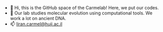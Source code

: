 - 👋 Hi, this is the GitHub space of the Carmelab! Here, we put our codes.
- 👀 Our lab studies molecular evolution using computational tools. We work a lot on ancient DNA.
- 📫 liran.carmel@huji.ac.il

<!---
thecarmelab/thecarmelab is a ✨ special ✨ repository because its `README.md` (this file) appears on your GitHub profile.
You can click the Preview link to take a look at your changes.
- 🌱 I’m currently learning ...
- 💞️ I’m looking to collaborate on ...
--->

